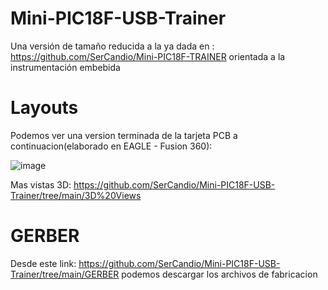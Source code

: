 # Mini-PIC18F-USB-Trainer
Una versión de tamaño reducida a la ya dada en : https://github.com/SerCandio/Mini-PIC18F-TRAINER orientada a la instrumentación embebida

# Layouts
Podemos ver una version terminada de la tarjeta PCB a continuacion(elaborado en EAGLE - Fusion 360):

![image](https://github.com/SerCandio/Mini-PIC18F-USB-Trainer/assets/106831539/b8117c93-5c98-4e4f-b02e-21c1995b21c5)

Mas vistas 3D: https://github.com/SerCandio/Mini-PIC18F-USB-Trainer/tree/main/3D%20Views

# GERBER
Desde este link: https://github.com/SerCandio/Mini-PIC18F-USB-Trainer/tree/main/GERBER podemos descargar los archivos de fabricacion
